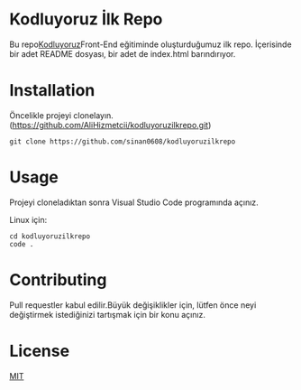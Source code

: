 # Kodluyoruz İlk Repo
Bu repo[Kodluyoruz](https://kodluyoruz.org/tr/kodluyoruz/)Front-End eğitiminde oluşturduğumuz ilk  repo. İçerisinde bir adet README dosyası, bir adet de index.html barındırıyor.

# Installation

Öncelikle projeyi clonelayın.(https://github.com/AliHizmetcii/kodluyoruzilkrepo.git)

~~~
git clone https://github.com/sinan0608/kodluyoruzilkrepo
~~~

# Usage

Projeyi cloneladıktan sonra Visual Studio Code programında açınız.

Linux için:

~~~
cd kodluyoruzilkrepo
code .
~~~

# Contributing

Pull requestler kabul edilir.Büyük değişiklikler için, lütfen önce neyi değiştirmek istediğinizi tartışmak için bir konu açınız.

# License

[MIT](https://www.mit.edu/)